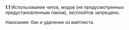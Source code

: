 **1.1** Использование читов, модов (не предусмотренных предустановленным паком), эксплойтов запрещено.

Наказание: бан и удаление из вайтлиста.
